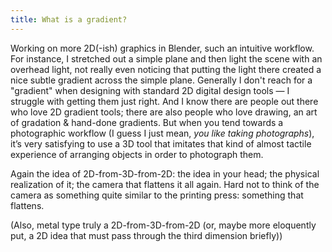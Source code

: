 ```yaml
---
title: What is a gradient?
---
```


Working on more 2D(-ish) graphics in Blender, such an intuitive workflow. For instance, I stretched out a simple plane and then light the scene with an overhead light, not really even noticing that putting the light there created a nice subtle gradient across the simple plane. Generally I don't reach for a "gradient" when designing with standard 2D digital design tools — I struggle with getting them just right. And I know there are people out there who love 2D gradient tools; there are also people who love drawing, an art of gradation & hand-done gradients. But when you tend towards a photographic workflow (I guess I just mean, _you like taking photographs_), it’s very satisfying to use a 3D tool that imitates that kind of almost tactile experience of arranging objects in order to photograph them.

Again the idea of 2D-from-3D-from-2D: the idea in your head; the physical realization of it; the camera that flattens it all again. Hard not to think of the camera as something quite similar to the printing press: something that flattens.

(Also, metal type truly a 2D-from-3D-from-2D (or, maybe more eloquently put, a 2D idea that must pass through the third dimension briefly))